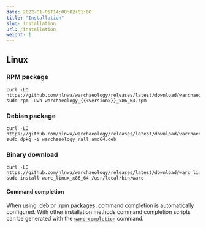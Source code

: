 ```yaml
---
date: 2022-01-05T14:00:02+01:00
title: "Installation"
slug: installation
url: /installation
weight: 1
---
```


## Linux

### RPM package
```
curl -LO https://github.com/nlnwa/warchaeology/releases/latest/download/warchaeology_{{<version>}}_x86_64.rpm
sudo rpm -Uvh warchaeology_{{<version>}}_x86_64.rpm
```

### Debian package
```
curl -LO https://github.com/nlnwa/warchaeology/releases/latest/download/warchaeology_rall_amd64.deb
sudo dpkg -i warchaeology_rall_amd64.deb
```

### Binary download
```
curl -LO https://github.com/nlnwa/warchaeology/releases/latest/download/warc_linux_x86_64
sudo install warc_linux_x86_64 /usr/local/bin/warc
```

#### Command completion
When using .deb or .rpm packages, command completion is automatically configured.
With other installation methods command completion scripts can be generated with
the [`warc completion`](../cmd/warc_completion) command.

